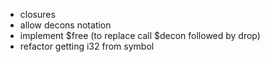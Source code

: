 - closures
- allow decons notation
- implement $free (to replace call $decon followed by drop)
- refactor getting i32 from symbol

